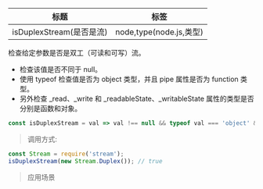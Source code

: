 |  标题   | 标签  |
|  ----  | ----  |
| isDuplexStream(是否是流) | node,type(node.js,类型) |

检查给定参数是否是双工（可读和可写）流。

* 检查该值是否不同于 null。
* 使用 typeof 检查值是否为 object 类型，并且 pipe 属性是否为 function 类型。
* 另外检查 _read、_write 和 _readableState、_writableState 属性的类型是否分别是函数和对象。

```js
const isDuplexStream = val => val !== null && typeof val === 'object' && typeof val.pipe === 'function' && typeof val._read === 'function' && typeof val._readableState === 'object' && typeof val._write === 'function' && typeof val._writableState === 'object';
```

> 调用方式:

```js
const Stream = require('stream');
isDuplexStream(new Stream.Duplex()); // true
```

> 应用场景
